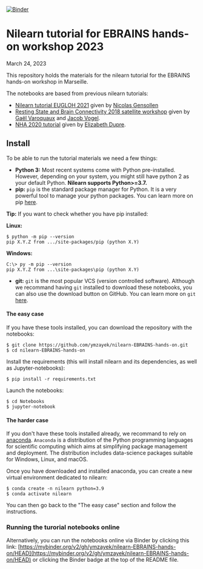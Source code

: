 [![Binder](https://mybinder.org/badge_logo.svg)](https://mybinder.org/v2/gh/ymzayek/nilearn-EBRAINS-hands-on/HEAD)

# Nilearn tutorial for EBRAINS hands-on workshop 2023

March 24, 2023

This repository holds the materials for the nilearn tutorial for the EBRAINS hands-on workshop in Marseille.

The notebooks are based from previous nilearn tutorials:

- [Nilearn tutorial EUGLOH 2021](https://github.com/NicolasGensollen/nilearn-tutorial-EUGLOH-2021) given by [Nicolas Gensollen](https://github.com/NicolasGensollen)
- [Resting State and Brain Connectivity 2018 satellite workshop](https://github.com/illdopejake/RS2018_Nilearn_tutorial) given by [Gaël Varoquaux](https://github.com/GaelVaroquaux) and [Jacob Vogel](https://github.com/illdopejake).
- [NHA 2020 tutorial](https://emdupre.github.io/nha2020-nilearn/01-data-structures.html) given by [Elizabeth Dupre](https://github.com/emdupre).


## Install

To be able to run the tutorial materials we need a few things:

- **Python 3:** Most recent systems come with Python pre-installed. However, depending on your system, you might still have python 2 as your default Python. **Nilearn supports Python>=3.7.**
- **pip:** `pip` is the standard package manager for Python. It is a very powerful tool to manage your python packages. You can learn more on pip [here](https://realpython.com/what-is-pip/).

<div class="alert alert-block alert-info">
<b>Tip:</b> If you want to check whether you have pip installed:

**Linux:**

```
$ python -m pip --version
pip X.Y.Z from .../site-packages/pip (python X.Y)
```

**Windows:**

```
C:\> py -m pip --version
pip X.Y.Z from ...\site-packages\pip (python X.Y)
```
</div>

- **git:** `git` is the most popular VCS (version controlled software). Although we recommand having `git` installed to download these notebooks, you can also use the download button on GitHub. You can learn more on `git` [here](https://git-scm.com/book/en/v2/Getting-Started-What-is-Git%3F).


#### The easy case

If you have these tools installed, you can download the repository with the notebooks:

```
$ git clone https://github.com/ymzayek/nilearn-EBRAINS-hands-on.git
$ cd nilearn-EBRAINS-hands-on
```

Install the requirements (this will install nilearn and its dependencies, as well as Jupyter-notebooks):

```
$ pip install -r requirements.txt
```

Launch the notebooks:

```
$ cd Notebooks
$ jupyter-notebook
```

#### The harder case 

If you don't have these tools installed already, we recommand to rely on [anaconda](https://www.anaconda.com/products/individual). `Anaconda` is a distribution of the Python programming languages for scientific computing which aims at simplifying package management and deployment. The distribution includes data-science packages suitable for Windows, Linux, and macOS.

Once you have downloaded and installed anaconda, you can create a new virtual environment dedicated to nilearn:

```
$ conda create -n nilearn python=3.9
$ conda activate nilearn
```

You can then go back to the "The easy case" section and follow the instructions.

### Running the turorial notebooks online

Alternatively, you can run the notebooks online via Binder by clicking this link: [https://mybinder.org/v2/gh/ymzayek/nilearn-EBRAINS-hands-on/HEAD](https://mybinder.org/v2/gh/ymzayek/nilearn-EBRAINS-hands-on/HEAD) or clicking the Binder badge at the top of the README file.

